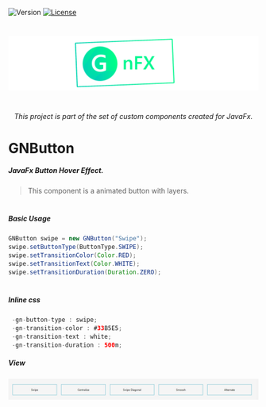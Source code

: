 
![Version](https://img.shields.io/badge/Version-1.0-green.svg?style=for-the-badge)
[![License](https://img.shields.io/github/license/Gleidson28/GNCarousel.svg?style=for-the-badge)](https://github.com/Gleidson28/GNCarousel/blob/master/LICENSE) 

<h1></h1>

<p align="center">
  <img src="src/logo.png"  />
</p>

<h1></h1>
<h6 align="center"> This project is part of the set of custom components created for JavaFx. </h6>

<h1></h1>

<h1> GNButton </h1>

<h5 > 
  JavaFx Button Hover Effect.
</h5>

 > This component is a animated button with layers.


<h1></h1>

<h5>Basic Usage</h5>

```java
GNButton swipe = new GNButton("Swipe");
swipe.setButtonType(ButtonType.SWIPE);
swipe.setTransitionColor(Color.RED);
swipe.setTransitionText(Color.WHITE);
swipe.setTransitionDuration(Duration.ZERO);
```

<h1></h1>

<h5>Inline css  </h5>

```java
 -gn-button-type : swipe;
 -gn-transition-color : #33B5E5;
 -gn-transition-text : white;
 -gn-transition-duration : 500m;
```
<h5>View</h5>

<p align="center"><img src="src/view.gif"/></p>

